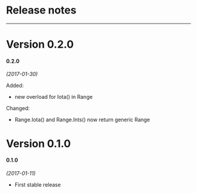 Release notes
=============
---

Version 0.2.0
===

#### 0.2.0
*(2017-01-30)*

Added:
- new overload for Iota() in Range

Changed:
- Range.Iota() and Range.Ints() now return generic Range

Version 0.1.0
===

#### 0.1.0
*(2017-01-11)*

- First stable release
